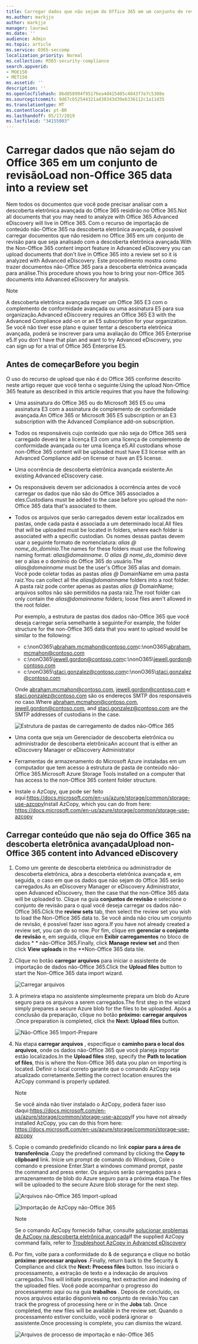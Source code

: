 ```yaml
---
title: Carregar dados que não sejam do Office 365 em um conjunto de revisão
ms.author: markjjo
author: markjjo
manager: laurawi
ms.date: ''
audience: Admin
ms.topic: article
ms.service: O365-seccomp
localization_priority: Normal
ms.collection: M365-security-compliance
search.appverid:
- MOE150
- MET150
ms.assetid: ''
description: ''
ms.openlocfilehash: 86d858994f95176ea4d415405c4043f7e7c5308e
ms.sourcegitcommit: 9d67cb52544321a430343d39eb336112c1a11d35
ms.translationtype: MT
ms.contentlocale: pt-BR
ms.lasthandoff: 05/17/2019
ms.locfileid: "34155003"
---
```

# <a name="load-non-office-365-data-into-a-review-set"></a><span data-ttu-id="95f55-102">Carregar dados que não sejam do Office 365 em um conjunto de revisão</span><span class="sxs-lookup"><span data-stu-id="95f55-102">Load non-Office 365 data into a review set</span></span>

<span data-ttu-id="95f55-103">Nem todos os documentos que você pode precisar analisar com a descoberta eletrônica avançada do Office 365 residirão no Office 365.</span><span class="sxs-lookup"><span data-stu-id="95f55-103">Not all documents that you may need to analyze with Office 365 Advanced eDiscovery will live in Office 365.</span></span> <span data-ttu-id="95f55-104">Com o recurso de importação de conteúdo não-Office 365 na descoberta eletrônica avançada, é possível carregar documentos que não residem no Office 365 em um conjunto de revisão para que seja analisado com a descoberta eletrônica avançada.</span><span class="sxs-lookup"><span data-stu-id="95f55-104">With the Non-Office 365 content import feature in Advanced eDiscovery you can upload documents that don't live in Office 365 into a review set so it is analyzed with Advanced eDiscovery.</span></span> <span data-ttu-id="95f55-105">Este procedimento mostra como trazer documentos não-Office 365 para a descoberta eletrônica avançada para análise.</span><span class="sxs-lookup"><span data-stu-id="95f55-105">This procedure shows you how to bring your non-Office 365 documents into Advanced eDiscovery for analysis.</span></span>

>[!Note]
><span data-ttu-id="95f55-106">A descoberta eletrônica avançada requer um Office 365 E3 com o complemento de conformidade avançada ou uma assinatura E5 para sua organização.</span><span class="sxs-lookup"><span data-stu-id="95f55-106">Advanced eDiscovery requires an Office 365 E3 with the Advanced Compliance add-on or an E5 subscription for your organization.</span></span> <span data-ttu-id="95f55-107">Se você não tiver esse plano e quiser tentar a descoberta eletrônica avançada, poderá se inscrever para uma avaliação do Office 365 Enterprise e5.</span><span class="sxs-lookup"><span data-stu-id="95f55-107">If you don't have that plan and want to try Advanced eDiscovery, you can sign up for a trial of Office 365 Enterprise E5.</span></span>

## <a name="before-you-begin"></a><span data-ttu-id="95f55-108">Antes de começar</span><span class="sxs-lookup"><span data-stu-id="95f55-108">Before you begin</span></span>

<span data-ttu-id="95f55-109">O uso do recurso de upload que não é do Office 365 conforme descrito neste artigo requer que você tenha o seguinte:</span><span class="sxs-lookup"><span data-stu-id="95f55-109">Using the upload Non-Office 365 feature as described in this article requires that you have the following:</span></span>

- <span data-ttu-id="95f55-110">Uma assinatura do Office 365 ou do Microsoft 365 E5 ou uma assinatura E3 com a assinatura de complemento de conformidade avançada.</span><span class="sxs-lookup"><span data-stu-id="95f55-110">An Office 365 or Microsoft 365 E5 subscription or an E3 subscription with the Advanced Compliance add-on subscription.</span></span>

- <span data-ttu-id="95f55-111">Todos os responsáveis cujo conteúdo que não seja do Office 365 será carregado deverá ter a licença E3 com uma licença de complemento de conformidade avançada ou ter uma licença e5.</span><span class="sxs-lookup"><span data-stu-id="95f55-111">All custodians whose non-Office 365 content will be uploaded must have E3 license with an Advanced Compliance add-on license or have an E5 license.</span></span>

- <span data-ttu-id="95f55-112">Uma ocorrência de descoberta eletrônica avançada existente.</span><span class="sxs-lookup"><span data-stu-id="95f55-112">An existing Advanced eDiscovery case.</span></span>

- <span data-ttu-id="95f55-113">Os responsáveis devem ser adicionados à ocorrência antes de você carregar os dados que não são do Office 365 associados a eles.</span><span class="sxs-lookup"><span data-stu-id="95f55-113">Custodians must be added to the case before you upload the non-Office 365 data that's associated to them.</span></span>

- <span data-ttu-id="95f55-114">Todos os arquivos que serão carregados devem estar localizados em pastas, onde cada pasta é associada a um determinado local.</span><span class="sxs-lookup"><span data-stu-id="95f55-114">All files that will be uploaded must be located in folders, where each folder is associated with a specific custodian.</span></span> <span data-ttu-id="95f55-115">Os nomes dessas pastas devem usar o seguinte formato de nomenclatura: *alias @ nome_do_domínio*.</span><span class="sxs-lookup"><span data-stu-id="95f55-115">The names for these folders must use the following naming format: *alias@domainname*.</span></span> <span data-ttu-id="95f55-116">O *alias @ nome_do_domínio* deve ser o alias e o domínio do Office 365 do usuário.</span><span class="sxs-lookup"><span data-stu-id="95f55-116">The *alias@domainname* must be the user's Office 365 alias and domain.</span></span> <span data-ttu-id="95f55-117">Você pode coletar todas as pastas *alias @* DomainName em uma pasta raiz.</span><span class="sxs-lookup"><span data-stu-id="95f55-117">You can collect all the *alias@domainname* folders into a root folder.</span></span> <span data-ttu-id="95f55-118">A pasta raiz pode conter apenas as pastas *alias @* DomainName; arquivos soltos não são permitidos na pasta raiz.</span><span class="sxs-lookup"><span data-stu-id="95f55-118">The root folder can only contain the *alias@domainname* folders; loose files aren't allowed in the root folder.</span></span>

   <span data-ttu-id="95f55-119">Por exemplo, a estrutura de pastas dos dados não-Office 365 que você deseja carregar seria semelhante à seguinte:</span><span class="sxs-lookup"><span data-stu-id="95f55-119">For example, the folder structure for the non-Office 365 data that you want to upload would be similar to the following:</span></span>

   - <span data-ttu-id="95f55-120">c:\nonO365\abraham.mcmahon@contoso.com</span><span class="sxs-lookup"><span data-stu-id="95f55-120">c:\nonO365\abraham.mcmahon@contoso.com</span></span>
   - <span data-ttu-id="95f55-121">c:\nonO365\jewell.gordon@contoso.com</span><span class="sxs-lookup"><span data-stu-id="95f55-121">c:\nonO365\jewell.gordon@contoso.com</span></span>
   - <span data-ttu-id="95f55-122">c:\nonO365\staci.gonzalez@contoso.com</span><span class="sxs-lookup"><span data-stu-id="95f55-122">c:\nonO365\staci.gonzalez@contoso.com</span></span>

   <span data-ttu-id="95f55-123">Onde abraham.mcmahon@contoso.com, jewell.gordon@contoso.com e staci.gonzalez@contoso.com são os endereços SMTP dos responsáveis no caso.</span><span class="sxs-lookup"><span data-stu-id="95f55-123">Where abraham.mcmahon@contoso.com, jewell.gordon@contoso.com, and staci.gonzalez@contoso.com are the SMTP addresses of custodians in the case.</span></span>

   ![Estrutura de pastas de carregamento de dados não-Office 365](../media/3f2dde84-294e-48ea-b44b-7437bd25284c.png)

- <span data-ttu-id="95f55-125">Uma conta que seja um Gerenciador de descoberta eletrônica ou administrador de descoberta eletrônica</span><span class="sxs-lookup"><span data-stu-id="95f55-125">An account that is either an eDiscovery Manager or eDiscovery Administrator</span></span>

- <span data-ttu-id="95f55-126">Ferramentas de armazenamento do Microsoft Azure instaladas em um computador que tem acesso à estrutura de pasta de conteúdo não-Office 365.</span><span class="sxs-lookup"><span data-stu-id="95f55-126">Microsoft Azure Storage Tools installed on a computer that has access to the non-Office 365 content folder structure.</span></span>

- <span data-ttu-id="95f55-127">Instale o AzCopy, que pode ser feito aqui:https://docs.microsoft.com/en-us/azure/storage/common/storage-use-azcopy</span><span class="sxs-lookup"><span data-stu-id="95f55-127">Install AzCopy, which you can do from here: https://docs.microsoft.com/en-us/azure/storage/common/storage-use-azcopy</span></span>

## <a name="upload-non-office-365-content-into-advanced-ediscovery"></a><span data-ttu-id="95f55-128">Carregar conteúdo que não seja do Office 365 na descoberta eletrônica avançada</span><span class="sxs-lookup"><span data-stu-id="95f55-128">Upload non-Office 365 content into Advanced eDiscovery</span></span>

1. <span data-ttu-id="95f55-129">Como um gerente de descoberta eletrônica ou administrador de descoberta eletrônica, abra a descoberta eletrônica avançada e, em seguida, o caso em que os dados que não sejam do Office 365 serão carregados.</span><span class="sxs-lookup"><span data-stu-id="95f55-129">As an eDiscovery Manager or eDiscovery Administrator, open Advanced eDiscovery, then the case that the non-Office 365 data will be uploaded to.</span></span>  <span data-ttu-id="95f55-130">Clique na guia **conjuntos de revisão** e selecione o conjunto de revisão para o qual você deseja carregar os dados não-Office 365.</span><span class="sxs-lookup"><span data-stu-id="95f55-130">Click the **review sets** tab, then select the review set you wish to load the Non-Office 365 data to.</span></span>  <span data-ttu-id="95f55-131">Se você ainda não criou um conjunto de revisão, é possível fazer isso agora.</span><span class="sxs-lookup"><span data-stu-id="95f55-131">If you have not already created a review set, you can do so now.</span></span>  <span data-ttu-id="95f55-132">Por fim, clique em **gerenciar o conjunto de revisão** e, em seguida, clique em **Exibir carregamentos** no bloco de dados \* \* não-Office 365.</span><span class="sxs-lookup"><span data-stu-id="95f55-132">Finally, click **Manage review set** and then click **View uploads** in the \*\*Non-Office 365 data tile.</span></span>

2. <span data-ttu-id="95f55-133">Clique no botão **carregar arquivos** para iniciar o assistente de importação de dados não-Office 365.</span><span class="sxs-lookup"><span data-stu-id="95f55-133">Click the **Upload files** button to start the Non-Office 365 data import wizard.</span></span>

   ![Carregar arquivos](../media/574f4059-4146-4058-9df3-ec97cf28d7c7.png)

3. <span data-ttu-id="95f55-135">A primeira etapa no assistente simplesmente prepara um blob do Azure seguro para os arquivos a serem carregados.</span><span class="sxs-lookup"><span data-stu-id="95f55-135">The first step in the wizard simply prepares a secure Azure blob for the files to be uploaded.</span></span>  <span data-ttu-id="95f55-136">Após a conclusão da preparação, clique no botão **próximo: carregar arquivos** .</span><span class="sxs-lookup"><span data-stu-id="95f55-136">Once preparation is completed, click the **Next: Upload files** button.</span></span>

   ![Não-Office 365 Import-Prepare](../media/0670a347-a578-454a-9b3d-e70ef47aec57.png)
 
4. <span data-ttu-id="95f55-138">Na etapa **carregar arquivos** , especifique o **caminho para o local dos arquivos**, onde os dados não-Office 365 que você planeja importar estão localizados.</span><span class="sxs-lookup"><span data-stu-id="95f55-138">In the **Upload files** step, specify the **Path to location of files**, this is where the Non-Office 365 data you plan on importing is located.</span></span>  <span data-ttu-id="95f55-139">Definir o local correto garante que o comando AzCopy seja atualizado corretamente.</span><span class="sxs-lookup"><span data-stu-id="95f55-139">Setting the correct location ensures the AzCopy command is properly updated.</span></span>

   > [!NOTE]
   > <span data-ttu-id="95f55-140">Se você ainda não tiver instalado o AzCopy, poderá fazer isso daqui:https://docs.microsoft.com/en-us/azure/storage/common/storage-use-azcopy</span><span class="sxs-lookup"><span data-stu-id="95f55-140">If you have not already installed AzCopy, you can do this from here: https://docs.microsoft.com/en-us/azure/storage/common/storage-use-azcopy</span></span>

5. <span data-ttu-id="95f55-141">Copie o comando predefinido clicando no link **copiar para a área de transferência** .</span><span class="sxs-lookup"><span data-stu-id="95f55-141">Copy the predefined command by clicking the **Copy to clipboard** link.</span></span> <span data-ttu-id="95f55-142">Inicie um prompt de comando do Windows, Cole o comando e pressione Enter.</span><span class="sxs-lookup"><span data-stu-id="95f55-142">Start a windows command prompt, paste the command and press enter.</span></span>  <span data-ttu-id="95f55-143">Os arquivos serão carregados para o armazenamento de blob do Azure seguro para a próxima etapa.</span><span class="sxs-lookup"><span data-stu-id="95f55-143">The files will be uploaded to the secure Azure blob storage for the next step.</span></span>

   ![Arquivos não-Office 365 Import-upload](../media/3ea53b5d-7f9b-4dfc-ba63-90a38c14d41a.png)

   ![Importação de AzCopy não-Office 365](../media/504e2dbe-f36f-4f36-9b08-04aea85d8250.png)

   > [!NOTE]
   > <span data-ttu-id="95f55-146">Se o comando AzCopy fornecido falhar, consulte [solucionar problemas de AzCopy na descoberta eletrônica avançada](troubleshooting-azcopy.md)</span><span class="sxs-lookup"><span data-stu-id="95f55-146">If the supplied AzCopy command fails, refer to [Troubleshoot AzCopy in Advanced eDiscovery](troubleshooting-azcopy.md)</span></span>

6. <span data-ttu-id="95f55-147">Por fim, volte para a conformidade do & de segurança e clique no botão **próximo: processar arquivos** .</span><span class="sxs-lookup"><span data-stu-id="95f55-147">Finally, return back to the Security & Compliance and click the **Next: Process files** button.</span></span>  <span data-ttu-id="95f55-148">Isso iniciará o processamento, a extração de texto e a indexação de arquivos carregados.</span><span class="sxs-lookup"><span data-stu-id="95f55-148">This will initiate processing, text extraction and indexing of the uploaded files.</span></span>  <span data-ttu-id="95f55-149">Você pode acompanhar o progresso do processamento aqui ou na guia **trabalhos** .  Depois de concluído, os novos arquivos estarão disponíveis no conjunto de revisão.</span><span class="sxs-lookup"><span data-stu-id="95f55-149">You can track the progress of processing here or in the **Jobs** tab.  Once completed, the new files will be available in the review set.</span></span>  <span data-ttu-id="95f55-150">Quando o processamento estiver concluído, você poderá ignorar o assistente.</span><span class="sxs-lookup"><span data-stu-id="95f55-150">Once processing is complete, you can dismiss the wizard.</span></span>

   ![Arquivos de processo de importação e não-Office 365](../media/218b1545-416a-4a9f-9b25-3b70e8508f67.png)

